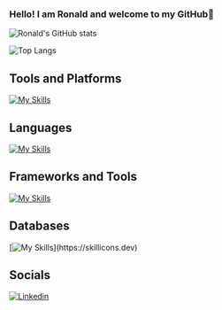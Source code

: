 ### Hello! I am Ronald and welcome to my GitHub👋

![Ronald's GitHub stats](https://github-readme-stats.vercel.app/api?username=oRonold&show_icons=true&theme=onedark)

![Top Langs](https://github-readme-stats.vercel.app/api/top-langs/?username=oRonold&layout=compact&theme=onedark)

## Tools and Platforms
  
 [![My Skills](https://skillicons.dev/icons?i=eclipse,git,github,idea,vscode)](https://skillicons.dev)

## Languages

[![My Skills](https://skillicons.dev/icons?i=java,py)](https://skillicons.dev) 

## Frameworks and Tools

[![My Skills](https://skillicons.dev/icons?i=spring,hibernate,maven)](https://skillicons.dev)

## Databases

[![My Skills](https://skillicons.dev/icons?i=mysql,postgresql,)](https://skillicons.dev)

## Socials

<a href="https://www.linkedin.com/in/ronald-de-oliveira-farias-274b411a3/">![Linkedin](https://img.shields.io/badge/LinkedIn-0077B5?style=for-the-badge&logo=linkedin&logoColor=dracula)
